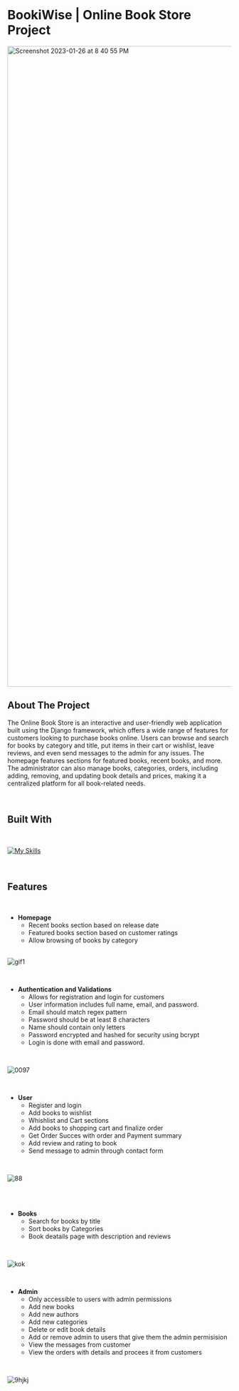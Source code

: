 <br/>
<p >
  <h1 >BookiWise | Online Book Store Project </h1>
  


</p>

<img width="1437" alt="Screenshot 2023-01-26 at 8 40 55 PM" src="https://user-images.githubusercontent.com/114147627/214922121-6df16b5c-3286-466f-88a1-af6833dc8d34.png">

<br>



## About The Project




The Online Book Store is an interactive and user-friendly web application built using the Django framework, which offers a wide range of features for customers looking to purchase books online. Users can browse and search for books by category and title, put items in their cart or wishlist, leave reviews, and even send messages to the admin for any issues. The homepage features sections for featured books, recent books, and more. The administrator can also manage books, categories, orders, including adding, removing, and updating book details and prices, making it a centralized platform for all book-related needs.

<br>

## Built With
<br>

[![My Skills](https://skillicons.dev/icons?i=html,css,bootstrap,jquery,python,django,sqlite)](https://skillicons.dev)


<br>


## Features

<br>

- <b>Homepage</b>
  - Recent books section based on release date
  - Featured books section based on customer ratings
  - Allow browsing of books by category
  <br>
  
 ![gif1](https://user-images.githubusercontent.com/114147627/214913835-6ed6012a-43bc-4886-adb5-89e52f16a3b8.gif)

 <br>

- <b>Authentication and Validations </b>
    - Allows for registration and login for customers
    - User information includes full name, email, and password.
    - Email should match regex pattern
    - Password should be at least 8 characters
    - Name should contain only letters
    - Password encrypted and hashed for security using bcrypt
    - Login is done with email and password.
  
<br>

 ![0097](https://user-images.githubusercontent.com/114147627/214920408-3b3d0f76-a53b-49aa-b56d-376abd5cea71.gif)


<br>


- <b>User</b>
  - Register and login
  - Add books to wishlist 
  - Whishlist and Cart sections 
  - Add books to shopping cart and finalize order
  - Get Order Succes with order and Payment summary
  - Add review and rating to book 
  - Send message to admin through contact form 
  
<br>
  
![88](https://user-images.githubusercontent.com/114147627/214919921-55d3b463-2062-49d2-b753-458d36171dbe.gif)


<br>



<br>
 
- <b>Books</b>
    - Search for books by title
    - Sort books by Categories 
    - Book deatails page with description and reviews
    
 <br>
 
 ![kok](https://user-images.githubusercontent.com/114147627/214920883-3531cc62-6e0b-4cf5-a096-84ab0806c8e1.gif)
 

 <br>
  
- <b>Admin</b>
  - Only accessible to users with admin permissions
  - Add new books
  - Add new authors
  - Add new categories
  - Delete or edit book details 
  - Add or remove admin to users that give them the admin permisision 
  - View the messages from customer 
  - View the orders with details and procees it from customers 
  
<br>

![9hjkj](https://user-images.githubusercontent.com/114147627/214925313-44df6d9b-eac6-4c38-9e73-4ec430523c3e.gif)


<br>


